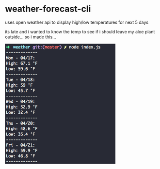 # weather-forecast-cli

uses open weather api to display high/low temperatures for next 5 days

its late and i wanted to know the temp to see if i should leave my aloe plant outside... so i made this...

![Screenshot](./screenshot.png)
